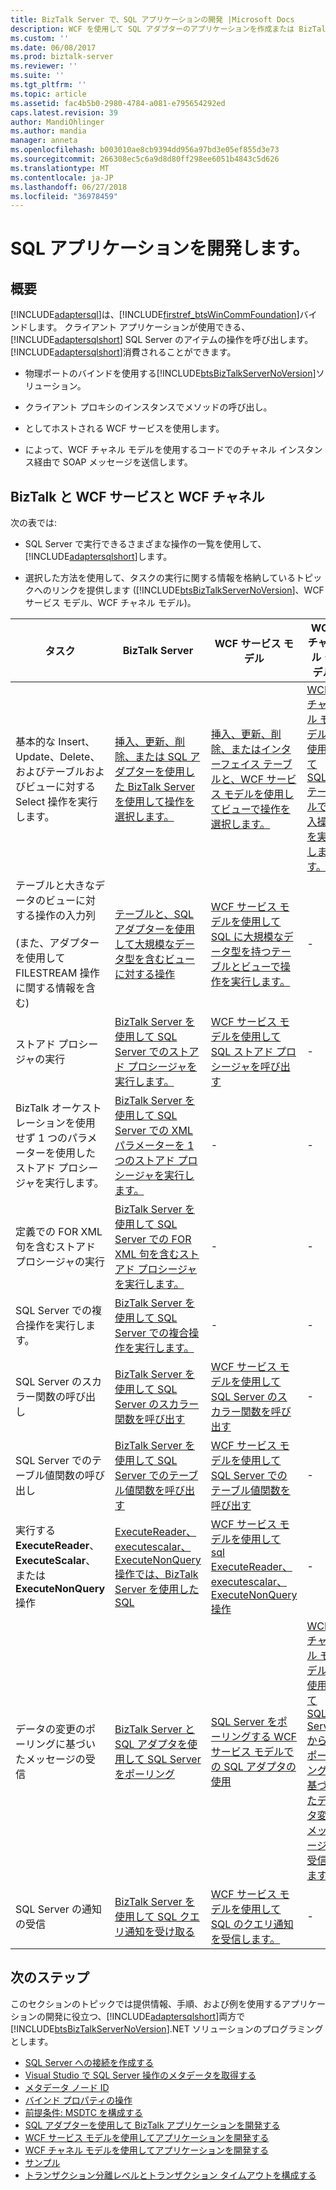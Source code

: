 ```yaml
---
title: BizTalk Server で、SQL アプリケーションの開発 |Microsoft Docs
description: WCF を使用して SQL アダプターのアプリケーションを作成または BizTalk Server と BizTalk アダプター パック (BAP)
ms.custom: ''
ms.date: 06/08/2017
ms.prod: biztalk-server
ms.reviewer: ''
ms.suite: ''
ms.tgt_pltfrm: ''
ms.topic: article
ms.assetid: fac4b5b0-2980-4784-a081-e795654292ed
caps.latest.revision: 39
author: MandiOhlinger
ms.author: mandia
manager: anneta
ms.openlocfilehash: b003010ae8cb9394dd956a97bd3e05ef855d3e73
ms.sourcegitcommit: 266308ec5c6a9d8d80ff298ee6051b4843c5d626
ms.translationtype: MT
ms.contentlocale: ja-JP
ms.lasthandoff: 06/27/2018
ms.locfileid: "36978459"
---
```

# <a name="develop-your-sql-applications"></a>SQL アプリケーションを開発します。

## <a name="overview"></a>概要
[!INCLUDE[adaptersql](../../includes/adaptersql-md.md)]は、[!INCLUDE[firstref_btsWinCommFoundation](../../includes/firstref-btswincommfoundation-md.md)]バインドします。 クライアント アプリケーションが使用できる、 [!INCLUDE[adaptersqlshort](../../includes/adaptersqlshort-md.md)] SQL Server のアイテムの操作を呼び出します。 [!INCLUDE[adaptersqlshort](../../includes/adaptersqlshort-md.md)]消費されることができます。  
  
- 物理ポートのバインドを使用する[!INCLUDE[btsBizTalkServerNoVersion](../../includes/btsbiztalkservernoversion-md.md)]ソリューション。  
  
- クライアント プロキシのインスタンスでメソッドの呼び出し。  
  
- としてホストされる WCF サービスを使用します。  
  
- によって、WCF チャネル モデルを使用するコードでのチャネル インスタンス経由で SOAP メッセージを送信します。  

## <a name="biztalk-vs-wcf-service-vs-wcf-channel"></a>BizTalk と WCF サービスと WCF チャネル    
 次の表では:  
  
- SQL Server で実行できるさまざまな操作の一覧を使用して、[!INCLUDE[adaptersqlshort](../../includes/adaptersqlshort-md.md)]します。  
  
- 選択した方法を使用して、タスクの実行に関する情報を格納しているトピックへのリンクを提供します ([!INCLUDE[btsBizTalkServerNoVersion](../../includes/btsbiztalkservernoversion-md.md)]、WCF サービス モデル、WCF チャネル モデル)。  
  
|タスク|BizTalk Server|WCF サービス モデル|WCF チャネル モデル|  
|----------|--------------------|-----------------------|-----------------------|  
|基本的な Insert、Update、Delete、およびテーブルおよびビューに対する Select 操作を実行します。|[挿入、更新、削除、または SQL アダプターを使用した BizTalk Server を使用して操作を選択します。](insert-update-delete-or-select-using-the-sql-adapter-in-biztalk-server.md)|[挿入、更新、削除、またはインターフェイス テーブルと、WCF サービス モデルを使用してビューで操作を選択します。](../../adapters-and-accelerators/adapter-oracle-ebs/insert-update-delete-select-on-interface-tables-and-views-with-a-wcf-service.md)|[WCF チャネル モデルを使用して SQL テーブルで挿入操作を実行します。](run-an-insert-operation-on-a-table-in-sql-using-the-wcf-channel-model.md)|  
|テーブルと大きなデータのビューに対する操作の入力列<br /><br /> (また、アダプターを使用して FILESTREAM 操作に関する情報を含む)|[テーブルと、SQL アダプターを使用して大規模なデータ型を含むビューに対する操作](supported-operations-on-tables-and-views-with-large-data-types-with-sql-adapter.md)|[WCF サービス モデルを使用して SQL に大規模なデータ型を持つテーブルとビューで操作を実行します。](read-or-update-tables-and-views-with-large-data-types-in-sql-with-a-wcf-service.md)|-|  
|ストアド プロシージャの実行|[BizTalk Server を使用して SQL Server でのストアド プロシージャを実行します。](execute-stored-procedures-in-sql-server-using-biztalk-server.md)|[WCF サービス モデルを使用して SQL ストアド プロシージャを呼び出す](invoke-stored-procedures-in-sql-using-the-wcf-service-model.md)|-|  
|BizTalk オーケストレーションを使用せず 1 つのパラメーターを使用したストアド プロシージャを実行します。|[BizTalk Server を使用して SQL Server での XML パラメーターを 1 つのストアド プロシージャを実行します。](execute-stored-procedures-with-a-single-xml-parameter-in-sql-using-biztalk.md)|-|-|  
|定義での FOR XML 句を含むストアド プロシージャの実行|[BizTalk Server を使用して SQL Server での FOR XML 句を含むストアド プロシージャを実行します。](execute-stored-procedures-having-a-for-xml-clause-in-sql-server-using-biztalk.md)|-|-|  
|SQL Server での複合操作を実行します。|[BizTalk Server を使用して SQL Server での複合操作を実行します。](run-composite-operations-on-sql-server-using-biztalk-server.md)|-|-|  
|SQL Server のスカラー関数の呼び出し|[BizTalk Server を使用して SQL Server のスカラー関数を呼び出す](invoke-scalar-functions-in-sql-server-using-biztalk-server.md)|[WCF サービス モデルを使用して SQL Server のスカラー関数を呼び出す](invoke-scalar-functions-in-sql-server-by-using-the-wcf-service-model.md)|-|  
|SQL Server でのテーブル値関数の呼び出し|[BizTalk Server を使用して SQL Server でのテーブル値関数を呼び出す](invoke-table-valued-functions-in-sql-server-using-biztalk-server.md)|[WCF サービス モデルを使用して SQL Server でのテーブル値関数を呼び出す](invoke-table-valued-functions-in-sql-server-by-using-the-wcf-service-model.md)|-|  
|実行する**ExecuteReader**、 **ExecuteScalar**、または**ExecuteNonQuery**操作|[ExecuteReader、executescalar、ExecuteNonQuery 操作では、BizTalk Server を使用した SQL](executereader-executescalar-or-executenonquery-in-sql-server-using-biztalk.md)|[WCF サービス モデルを使用して sql ExecuteReader、executescalar、ExecuteNonQuery 操作](executereader-executescalar-executenonquery-in-sql-using-wcf-service-model.md)|-|  
|データの変更のポーリングに基づいたメッセージの受信|[BizTalk Server と SQL アダプタを使用して SQL Server をポーリング](poll-sql-server-using-the-sql-adapter-with-biztalk-server.md)|[SQL Server をポーリングする WCF サービス モデルでの SQL アダプタの使用](poll-sql-server-using-the-sql-adapter-with-wcf-service-model.md)|[WCF チャネル モデルを使用して SQL Server からのポーリングに基づいたデータ変更メッセージを受信します。](receive-polling-based-data-changed-messages-from-sql-server-using-a-wcf-channel.md)|  
|SQL Server の通知の受信|[BizTalk Server を使用して SQL クエリ通知を受け取る](receive-sql-query-notifications-using-biztalk-server.md)|[WCF サービス モデルを使用して SQL のクエリ通知を受信します。](receive-query-notifications-from-sql-using-the-wcf-service-model.md)|-|  

## <a name="next-steps"></a>次のステップ  
 このセクションのトピックでは提供情報、手順、および例を使用するアプリケーションの開発に役立つ、[!INCLUDE[adaptersqlshort](../../includes/adaptersqlshort-md.md)]両方で[!INCLUDE[btsBizTalkServerNoVersion](../../includes/btsbiztalkservernoversion-md.md)].NET ソリューションのプログラミングとします。 

- [SQL Server への接続を作成する](create-a-connection-to-sql-server.md)
- [Visual Studio で SQL Server 操作のメタデータを取得する](get-metadata-for-sql-server-operations-in-visual-studio-using-the-sql-adapter.md)
- [メタデータ ノード ID](metadata-node-ids2.md)
- [バインド プロパティの操作](read-about-the-biztalk-adapter-for-sql-server-adapter-binding-properties.md)
- [前提条件: MSDTC を構成する](configure-msdtc-on-sql-server-and-adapter-client.md)
- [SQL アダプターを使用して BizTalk アプリケーションを開発する](develop-biztalk-applications-using-the-sql-adapter.md)
- [WCF サービス モデルを使用してアプリケーションを開発する](develop-sql-applications-using-the-wcf-service-model.md)
- [WCF チャネル モデルを使用してアプリケーションを開発する](develop-sql-applications-using-the-wcf-channel-model.md)
- [サンプル](samples-for-the-sql-adapter.md)
- [トランザクション分離レベルとトランザクション タイムアウトを構成する](configure-transaction-isolation-level-and-transaction-timeout-with-sql.md)
  
